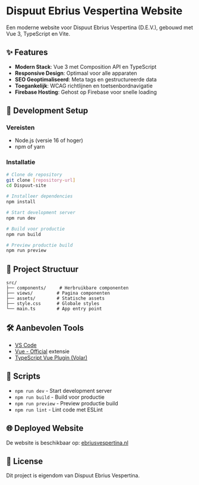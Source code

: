 # Dispuut Ebrius Vespertina Website

Een moderne website voor Dispuut Ebrius Vespertina (D.E.V.), gebouwd met Vue 3, TypeScript en Vite.

## ✨ Features

- **Modern Stack**: Vue 3 met Composition API en TypeScript
- **Responsive Design**: Optimaal voor alle apparaten
- **SEO Geoptimaliseerd**: Meta tags en gestructureerde data
- **Toegankelijk**: WCAG richtlijnen en toetsenbordnavigatie
- **Firebase Hosting**: Gehost op Firebase voor snelle loading

## 🚀 Development Setup

### Vereisten

- Node.js (versie 16 of hoger)
- npm of yarn

### Installatie

```bash
# Clone de repository
git clone [repository-url]
cd Dispuut-site

# Installeer dependencies
npm install

# Start development server
npm run dev

# Build voor productie
npm run build

# Preview productie build
npm run preview
```

## 📁 Project Structuur

```
src/
├── components/     # Herbruikbare componenten
├── views/         # Pagina componenten
├── assets/        # Statische assets
├── style.css      # Globale styles
└── main.ts        # App entry point
```

## 🛠 Aanbevolen Tools

- [VS Code](https://code.visualstudio.com/)
- [Vue - Official](https://marketplace.visualstudio.com/items?itemName=Vue.volar) extensie
- [TypeScript Vue Plugin (Volar)](https://marketplace.visualstudio.com/items?itemName=Vue.vscode-typescript-vue-plugin)

## 📝 Scripts

- `npm run dev` - Start development server
- `npm run build` - Build voor productie
- `npm run preview` - Preview productie build
- `npm run lint` - Lint code met ESLint

## 🌐 Deployed Website

De website is beschikbaar op: [ebriusvespertina.nl](https://ebriusvespertina.nl/)

## 📄 License

Dit project is eigendom van Dispuut Ebrius Vespertina.
